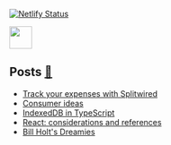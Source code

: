 [![Netlify Status](https://api.netlify.com/api/v1/badges/73217788-b54c-4bc8-9603-8bb3a1553afa/deploy-status)](https://app.netlify.com/sites/aprograma/deploys)

<a href="https://aprograma.com/" :target="_blank" rel="noopener noreferrer"><img src="https://media.giphy.com/media/wF6bpfzo7fpFFhIop7/giphy.gif" width="40" height="40" /></a>

## Posts <a href="https://aprograma.com/blog/" :target="_blank" rel="noopener noreferrer">:mega:</a>

<!-- BLOG-POST-LIST:START -->
- [Track your expenses with Splitwired](https://aprograma.com//blog/splitwired)
- [Consumer ideas](https://aprograma.com//blog/consumer-ideas)
- [IndexedDB in TypeScript](https://aprograma.com//blog/indexeddb-in-typescript)
- [React: considerations and references](https://aprograma.com//blog/react-references)
- [Bill Holt&#39;s Dreamies](https://aprograma.com//blog/bill-holts-dreamies)
<!-- BLOG-POST-LIST:END -->
